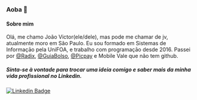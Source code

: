 ### Aoba 👋

#### Sobre mim

Olá, me chamo João Victor(ele/dele), mas pode me chamar de jv, atualmente moro em São Paulo.
Eu sou formado em Sistemas de Informaçāo pela UniFOA, e trabalho com programaçāo desde 2016. 
Passei por [@Radix](https://github.com/radixeng), [@GuiaBolso](https://github.com/GuiaBolso), [@Picpay](https://github.com/Picpay) e Mobile Vale que não tem github.

##### Sinta-se à vontade para trocar uma ideia comigo e saber mais da minha vida profissional no Linkedin.

[![Linkedin Badge](https://img.shields.io/badge/-LinkedIn-blue?style=flat-square&logo=Linkedin&logoColor=white&link=https://www.linkedin.com/in/eduardo-martins-pinto-510188a1/)](https://www.linkedin.com/in/jvtnascimento/) 

